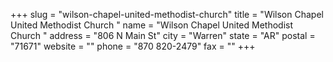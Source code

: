 +++
slug = "wilson-chapel-united-methodist-church"
title = "Wilson Chapel United Methodist Church "
name = "Wilson Chapel United Methodist Church "
address = "806 N Main St"
city = "Warren"
state = "AR"
postal = "71671"
website = ""
phone = "870 820-2479"
fax = ""
+++
